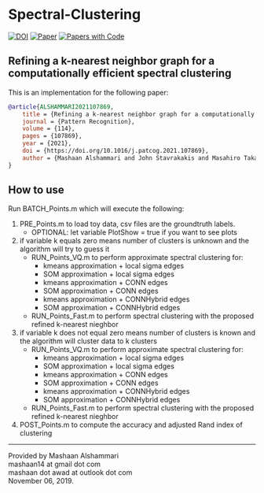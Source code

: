 # Spectral-Clustering

[![DOI](http://img.shields.io/badge/doi-10.1016/j.patcog.2021.107869-36648B.svg)](https://doi.org/10.1016/j.patcog.2021.107869)
[![Paper](http://img.shields.io/badge/arXiv-2302.11296-b31b1b.svg)](https://arxiv.org/abs/2302.11296)
[![Papers with Code](http://img.shields.io/badge/PaperswithCode-2302.11296-21cbce.svg)](https://paperswithcode.com/paper/graph-construction-using-principal-axis-trees)

## Refining a k-nearest neighbor graph for a computationally efficient spectral clustering
This is an implementation for the following paper:
```bibtex
@article{ALSHAMMARI2021107869,
	title = {Refining a k-nearest neighbor graph for a computationally efficient spectral clustering},
	journal = {Pattern Recognition},
	volume = {114},
	pages = {107869},
	year = {2021},
	doi = {https://doi.org/10.1016/j.patcog.2021.107869},
	author = {Mashaan Alshammari and John Stavrakakis and Masahiro Takatsuka}
}
```

## How to use
Run BATCH_Points.m which will execute the following:
1.	PRE_Points.m to load toy data, csv files are the groundtruth labels.
	- OPTIONAL: let variable PlotShow = true if you want to see plots
2.	if variable k equals zero means number of clusters is unknown and the algorithm will try to guess it
	- RUN_Points_VQ.m to perform approximate spectral clustering for:
		- kmeans approximation	+ local sigma edges
		- SOM approximation	+ local sigma edges
		- kmeans approximation	+ CONN edges
		- SOM approximation	+ CONN edges
		- kmeans approximation	+ CONNHybrid edges
		- SOM approximation	+ CONNHybrid edges
	- RUN_Points_Fast.m to perform spectral clustering with the proposed refined k-nearest nieghbor
3. if variable k does not equal zero means number of clusters is known and the algorithm will cluster data to k clusters
	- RUN_Points_VQ.m to perform approximate spectral clustering for:
		- kmeans approximation	+ local sigma edges
		- SOM approximation	+ local sigma edges
		- kmeans approximation	+ CONN edges
		- SOM approximation	+ CONN edges
		- kmeans approximation	+ CONNHybrid edges
		- SOM approximation	+ CONNHybrid edges
	- RUN_Points_Fast.m to perform spectral clustering with the proposed refined k-nearest nieghbor
4. POST_Points.m to compute the accuracy and adjusted Rand index of clustering

---
Provided by Mashaan Alshammari<br/>
mashaan14 at gmail dot com<br/>
mashaan dot awad at outlook dot com<br/>
November 06, 2019.
